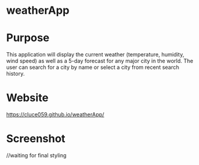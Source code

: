 # weatherApp

# Purpose
This application will display the current weather (temperature, humidity, wind speed) as well as a 5-day forecast for any major city in the world. The user can search for a city by name or select a city from recent search history. 

# Website
https://cluce059.github.io/weatherApp/

# Screenshot
//waiting for final styling